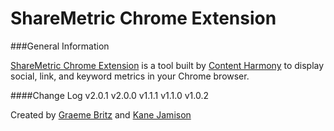 # ShareMetric Chrome Extension

###General Information

[ShareMetric Chrome Extension](http://www.contentharmony.com/tools/sharemetric) is a tool built by [Content Harmony](http://www.contentharmony.com) to display social, link, and keyword metrics in your Chrome browser.

####Change Log
v2.0.1
v2.0.0
v1.1.1
v1.1.0
v1.0.2


Created by [Graeme Britz](http://graemebritz.com) and [Kane Jamison](http://kanejamison.com)